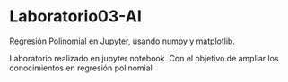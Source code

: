 # Laboratorio03-AI
Regresión Polinomial en Jupyter, usando numpy y matplotlib.


Laboratorio realizado en jupyter notebook. 
Con el objetivo de ampliar los conocimientos en regresión polinomial
